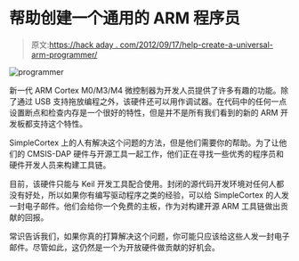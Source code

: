# 帮助创建一个通用的 ARM 程序员

> 原文:[https://hack aday . com/2012/09/17/help-create-a-universal-arm-programmer/](https://hackaday.com/2012/09/17/help-create-a-universal-arm-programmer/)

![](../Images/04b7260bc02ddbc16610d07a5b5d1564.png "programmer")

新一代 ARM Cortex M0/M3/M4 微控制器为开发人员提供了许多有趣的功能。除了通过 USB 支持拖放编程之外，该硬件还可以用作调试器。在代码中的任何一点设置断点和检查内存是一个很好的特性，但是并不是所有我们看到的新的 ARM 开发板都支持这个特性。

SimpleCortex 上的人有解决这个问题的方法，但是他们需要你的帮助。为了让他们的 CMSIS-DAP 硬件与开源工具一起工作，他们正在寻找一些优秀的程序员和硬件开发人员来构建工具链。

目前，该硬件只能与 Keil 开发工具配合使用。封闭的源代码开发环境对任何人都没有好处，所以如果你有编写驱动程序之类的经验，可以给 SimpleCortex 的人发一封电子邮件。他们会给你一个免费的主板，作为对构建开源 ARM 工具链做出贡献的回报。

常识告诉我们，如果你真的打算解决这个问题，你可能只应该给这些人发一封电子邮件。尽管如此，这仍然是一个为开放硬件做贡献的好机会。